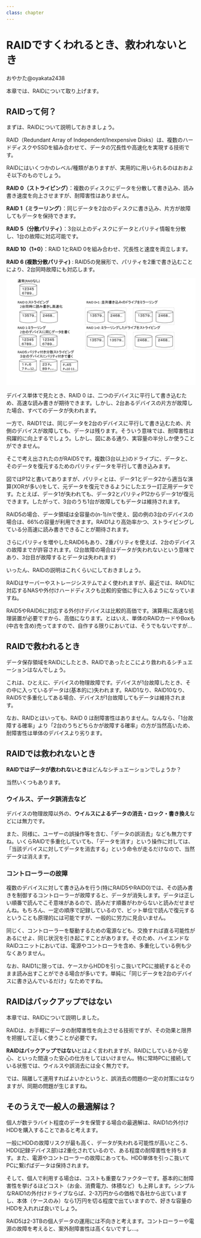 ```yaml
---
class: chapter
---
```



# RAIDですくわれるとき、救われないとき

<div class="flush-right">
おやかた@oyakata2438
</div>

本章では、RAIDについて取り上げます。

## RAIDって何？

まずは、RAIDについて説明しておきましょう。

RAID（Redundant Array of Independent/Inexpensive Disks）は、複数のハードディスクやSSDを組み合わせて、データの冗長性や高速化を実現する技術です。

RAIDにはいくつかのレベル/種類がありますが、実用的に用いられるのはおおよそ以下のものでしょう。


**RAID 0（ストライピング）**：複数のディスクにデータを分散して書き込み、読み書き速度を向上させますが、耐障害性はありません。

**RAID 1（ミラーリング）**：同じデータを2台のディスクに書き込み、片方が故障してもデータを保持できます。

**RAID 5（分散パリティ）**：3台以上のディスクにデータとパリティ情報を分散し、1台の故障に対応可能です。

**RAID 10（1+0）**：RAID 1とRAID 0を組み合わせ、冗長性と速度を両立します。

**RAID 6 (複数分散パリティ)** : RAID5の発展形で、パリティを2重で書き込むことにより、2台同時故障にも対応します。

![RAIDの概念図](./images/chap-oyakata-raid/image-raid.png)

デバイス単体で見たとき、RAID 0 は、二つのデバイスに平行して書き込むため、高速な読み書きが期待できます。しかし、2台あるデバイスの片方が故障した場合、すべてのデータが失われます。

一方で、RAID1では、同じデータを2台のデバイスに平行して書き込むため、片側のデバイスが故障しても、データは残ります。そういう意味では、耐障害性は飛躍的に向上するでしょう。しかし、図にある通り、実容量の半分しか使うことができません。

そこで考え出されたのがRAID5です。複数(3台以上)のドライブに、データと、そのデータを復元するためのパリティデータを平行して書き込みます。

図ではP12と書いてありますが、パリティとは、データ1とデータ2から適当な演算(XORが多い)をして、元データを復元できるようにしたエラー訂正用データです。たとえば、データ1が失われても、データ2とパリティP12からデータ1が復元できます。したがって、3台のうち1台が故障してもデータは維持されます。

RAID5の場合、データ領域は全容量の(n-1)/nで使え、図の例の3台のデバイスの場合は、66%の容量が利用できます。RAID1より高効率かつ、ストライピングしている分高速に読み書きできることが期待されます。

さらにパリティを増やしたRAID6もあり、2重パリティを使えば、2台のデバイスの故障までが許容されます。(2台故障の場合はデータが失われないという意味であり、3台目が故障するとデータは失われます)

いったん、RAIDの説明はこれくらいにしておきましょう。

RAIDはサーバーやストレージシステムでよく使われますが、最近では、RAID1に対応するNASや外付けハードディスクも比較的安価に手に入るようになっていますね。

RAID5やRAID6に対応する外付けデバイスは比較的高価です。演算用に高速な処理装置が必要ですから、高価になります。とはいえ、単体のRAIDカードやBoxも(中古を含め)売ってますので、自作する限りにおいては、そうでもないですが…

## RAIDで救われるとき

データ保存領域をRAIDにしたとき、RAIDであったとこにより救われるシチュエーションはなんでしょう。

これは、ひとえに、デバイスの物理故障です。デバイスが1台故障したとき、その中に入っているデータは(基本的に)失われます。RAID1なり、RAID10なり、RAID5で多重化してある場合、デバイスが1台故障してもデータは維持されます。

なお、RAIDとはいっても、RAID 0 は耐障害性はありません。なんなら、「1台故障する確率」より「2台のうちどちらかが故障する確率」の方が当然高いため、耐障害性は単体のデバイスより劣ります。

## RAIDでは救われないとき

**RAIDではデータが救われないとき**はどんなシチュエーションでしょうか？

当然いくつもあります。

### ウイルス、データ誤消去など
デバイスの物理故障以外の、**ウイルスによるデータの消去・ロック・書き換え**などには無力です。

また、同様に、ユーザーの誤操作等を含む、「データの誤消去」なども無力ですね。いくらRAIDで多重化していても、「データを消す」という操作に対しては、「当該デバイスに対してデータを消去する」という命令が走るだけなので、当然データは消えます。

### コントローラーの故障
複数のデバイスに対して書き込みを行う(特にRAID5やRAID0)では、その読み書きを制御するコントローラーが故障すると、データが消失します。データは正しい順番で読んでこそ意味があるので、読みだす順番がわからないと読みだせませんね。もちろん、一定の順序で記録しているので、ビット単位で読んで復元するということも原理的には可能ですが、一般的に労力に見合いません。

同じく、コントローラーを駆動するための電源なども、交換すれば直る可能性があるにせよ、同じ状況を引き起こすことがあります。そのため、ハイエンドなRAIDユニットにおいては、電源やコントローラを含め、多重化している例も少なくありません。

なお、RAID1に限っては、ケースからHDDを引っこ抜いてPCに接続するとそのまま読み出すことができる場合が多いです。単純に「同じデータを2台のデバイスに書き込んでいるだけ」なためですね。

## RAIDはバックアップではない
本章では、RAIDについて説明しました。

RAIDは、お手軽にデータの耐障害性を向上させる技術ですが、その効果と限界を把握して正しく使うことが必要です。

**RAIDはバックアップではない**とはよく言われますが、RAIDにしているから安心、といった間違った安心の仕方をしてはいけません。特に常時PCに接続している状態では、ウイルスや誤消去には全く無力です。

では、隔離して運用すればよいかというと、誤消去の問題の一定の対策にはなりますが、同期の問題が生じますね。

## そのうえで一般人の最適解は？
個人が数テラバイト程度のデータを保管する場合の最適解は、RAID1の外付けHDDを購入することであると考えます。

一般にHDDの故障リスクが最も高く、データが失われる可能性が高いところ、HDD(記録デバイス部)は2重化されているので、ある程度の耐障害性を持ちます。また、電源やコントローラーの故障にあっても、HDD単体を引っこ抜いてPCに繋げばデータは保持されます。

そして、個人で利用する場合は、コストも重要なファクターです。基本的に耐障害性を挙げるほどコスト（お金、消費電力、体積など）も上昇します。シンプルなRAID1の外付けドライブならば、2-3万円からの価格で各社から出ていますし、本体（ケースのみ）なら1万円を切る程度で出ていますので、好きな容量のHDDを入れれば良いでしょう。

RAID5は2-3TBの個人データの運用には不向きと考えます。コントローラーや電源の故障を考えると、案外耐障害性は高くないですし…。
